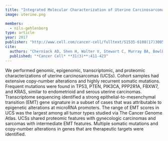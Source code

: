 ```yaml
---
title: "Integrated Molecular Characterization of Uterine Carcinosarcoma"
image: uterine.png

members:
  - nils-gehlenborg
type: article
year: 2017
publisher: "http://www.cell.com/cancer-cell/fulltext/S1535-6108(17)30053-3"
cite:
  authors: "Cherniack AD, Shen H, Walter V, Stewart C, Murray BA, Bowlby R, Hu X, Ling S, Soslow RA, Broaddus RR, Zuna RE, Robertson G, Laird PW, Kucherlapati R, Mills GB; Cancer Genome Atlas Research Network., Weinstein JN, Zhang J, Akbani R, Levine DA"
  published: "*Cancer Cell* **31(3)**:411-423"
---
```

We performed genomic, epigenomic, transcriptomic, and proteomic characterizations of uterine carcinosarcomas (UCSs). Cohort samples had extensive copy-number alterations and highly recurrent somatic mutations. Frequent mutations were found in TP53, PTEN, PIK3CA, PPP2R1A, FBXW7, and KRAS, similar to endometrioid and serous uterine carcinomas. Transcriptome sequencing identified a strong epithelial-to-mesenchymal transition (EMT) gene signature in a subset of cases that was attributable to epigenetic alterations at microRNA promoters. The range of EMT scores in UCS was the largest among all tumor types studied via The Cancer Genome Atlas. UCSs shared proteomic features with gynecologic carcinomas and sarcomas with intermediate EMT features. Multiple somatic mutations and copy-number alterations in genes that are therapeutic targets were identified.